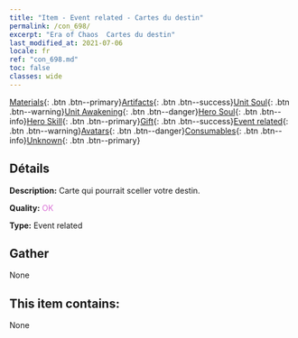 ```yaml
---
title: "Item - Event related - Cartes du destin"
permalink: /con_698/
excerpt: "Era of Chaos  Cartes du destin"
last_modified_at: 2021-07-06
locale: fr
ref: "con_698.md"
toc: false
classes: wide
---
```

 [Materials](/ItemsFR/){: .btn .btn--primary}[Artifacts](/ItemsFR/Artifacts/){: .btn .btn--success}[Unit Soul](/ItemsFR/UnitSoul/){: .btn .btn--warning}[Unit Awakening](/ItemsFR/UnitAwakening/){: .btn .btn--danger}[Hero Soul](/ItemsFR/HeroSoul/){: .btn .btn--info}[Hero Skill](/ItemsFR/HeroSkill/){: .btn .btn--primary}[Gift](/ItemsFR/Gift/){: .btn .btn--success}[Event related](/ItemsFR/Events/){: .btn .btn--warning}[Avatars](/ItemsFR/Avatars/){: .btn .btn--danger}[Consumables](/ItemsFR/Consumables/){: .btn .btn--info}[Unknown](/ItemsFR/Unknown/){: .btn .btn--primary}

## Détails
 **Description:** Carte qui pourrait sceller votre destin.

 **Quality:** <span style="color: #DA70D6">OK</span>

 **Type:** Event related

## Gather

  None

## This item contains:

  None

